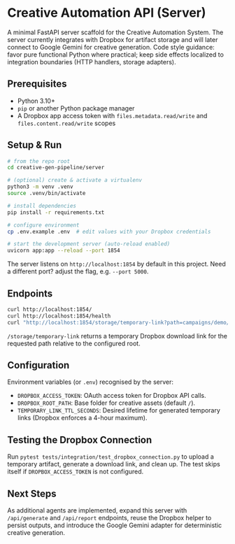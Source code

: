 # Creative Automation API (Server)

A minimal FastAPI server scaffold for the Creative Automation System. The server currently integrates with Dropbox for artifact storage and will later connect to Google Gemini for creative generation. Code style guidance: favor pure functional Python where practical; keep side effects localized to integration boundaries (HTTP handlers, storage adapters).

## Prerequisites
- Python 3.10+
- `pip` or another Python package manager
- A Dropbox app access token with `files.metadata.read/write` and `files.content.read/write` scopes

## Setup & Run
```bash
# from the repo root
cd creative-gen-pipeline/server

# (optional) create & activate a virtualenv
python3 -m venv .venv
source .venv/bin/activate

# install dependencies
pip install -r requirements.txt

# configure environment
cp .env.example .env  # edit values with your Dropbox credentials

# start the development server (auto-reload enabled)
uvicorn app:app --reload --port 1854
```

The server listens on `http://localhost:1854` by default in this project. Need a different port? adjust the flag, e.g. `--port 5000`.

## Endpoints
```bash
curl http://localhost:1854/
curl http://localhost:1854/health
curl "http://localhost:1854/storage/temporary-link?path=campaigns/demo/creative.png"
```
`/storage/temporary-link` returns a temporary Dropbox download link for the requested path relative to the configured root.

## Configuration
Environment variables (or `.env`) recognised by the server:
- `DROPBOX_ACCESS_TOKEN`: OAuth access token for Dropbox API calls.
- `DROPBOX_ROOT_PATH`: Base folder for creative assets (default `/`).
- `TEMPORARY_LINK_TTL_SECONDS`: Desired lifetime for generated temporary links (Dropbox enforces a 4-hour maximum).

## Testing the Dropbox Connection
Run `pytest tests/integration/test_dropbox_connection.py` to upload a temporary artifact, generate a download link, and clean up. The test skips itself if `DROPBOX_ACCESS_TOKEN` is not configured.

## Next Steps
As additional agents are implemented, expand this server with `/api/generate` and `/api/report` endpoints, reuse the Dropbox helper to persist outputs, and introduce the Google Gemini adapter for deterministic creative generation.
